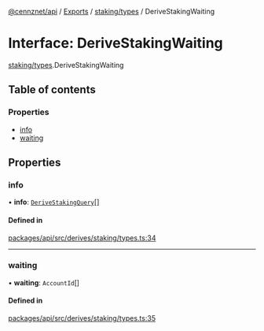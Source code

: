 [@cennznet/api](../README.md) / [Exports](../modules.md) / [staking/types](../modules/staking_types.md) / DeriveStakingWaiting

# Interface: DeriveStakingWaiting

[staking/types](../modules/staking_types.md).DeriveStakingWaiting

## Table of contents

### Properties

- [info](staking_types.derivestakingwaiting.md#info)
- [waiting](staking_types.derivestakingwaiting.md#waiting)

## Properties

### info

• **info**: [`DeriveStakingQuery`](staking_types.derivestakingquery.md)[]

#### Defined in

[packages/api/src/derives/staking/types.ts:34](https://github.com/cennznet/api.js/blob/bb4a996/packages/api/src/derives/staking/types.ts#L34)

___

### waiting

• **waiting**: `AccountId`[]

#### Defined in

[packages/api/src/derives/staking/types.ts:35](https://github.com/cennznet/api.js/blob/bb4a996/packages/api/src/derives/staking/types.ts#L35)
